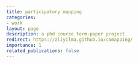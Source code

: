 ```yaml
---
title: participatory mapping
categories:
- work
layout: page
description: a phd course term-paper project.
redirect: https://aliyilma.github.io/comapping/
importance: 1
related_publications: false
---
```

